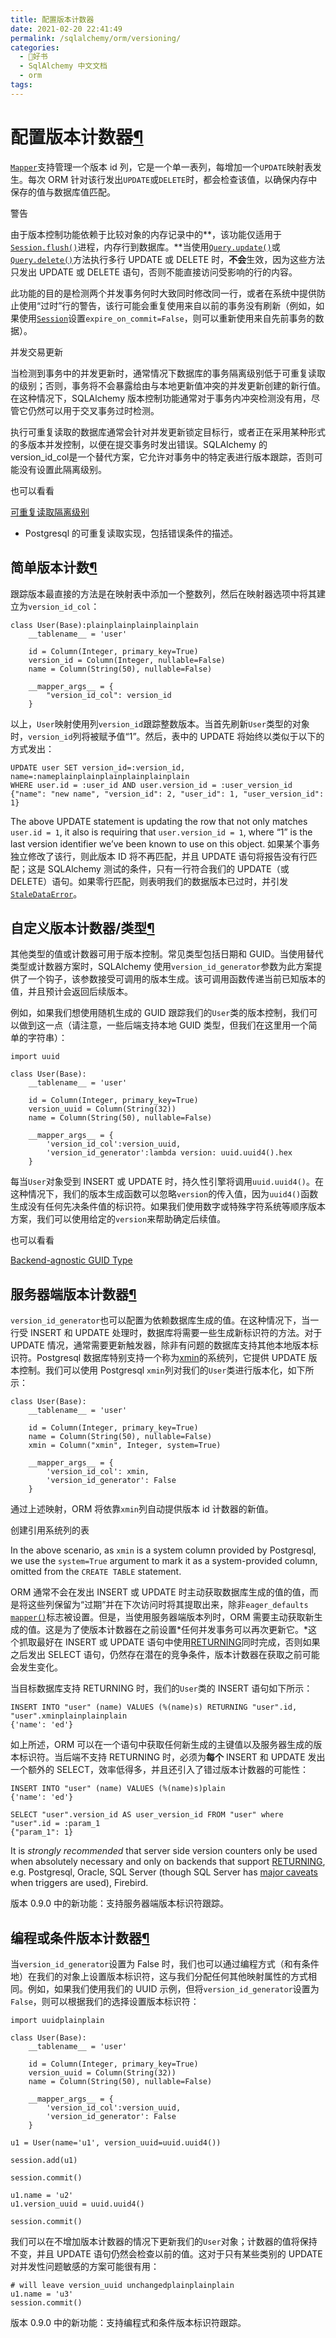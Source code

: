```yaml
---
title: 配置版本计数器
date: 2021-02-20 22:41:49
permalink: /sqlalchemy/orm/versioning/
categories:
  - 📖好书
  - SqlAlchemy 中文文档
  - orm
tags:
---
```

配置版本计数器[¶](#configuring-a-version-counter "Permalink to this headline")
==============================================================================

[`Mapper`](mapping_api.html#sqlalchemy.orm.mapper.Mapper "sqlalchemy.orm.mapper.Mapper")支持管理一个版本 id 列，它是一个单一表列，每增加一个`UPDATE`映射表发生。每次 ORM 针对该行发出`UPDATE`或`DELETE`时，都会检查该值，以确保内存中保存的值与数据库值匹配。

警告

由于版本控制功能依赖于比较对象的内存记录中的**，该功能仅适用于[`Session.flush()`](session_api.html#sqlalchemy.orm.session.Session.flush "sqlalchemy.orm.session.Session.flush")进程，内存行到数据库。**当使用[`Query.update()`](query.html#sqlalchemy.orm.query.Query.update "sqlalchemy.orm.query.Query.update")或[`Query.delete()`](query.html#sqlalchemy.orm.query.Query.delete "sqlalchemy.orm.query.Query.delete")方法执行多行 UPDATE 或 DELETE 时，**不会**生效，因为这些方法只发出 UPDATE 或 DELETE 语句，否则不能直接访问受影响的行的内容。

此功能的目的是检测两个并发事务何时大致同时修改同一行，或者在系统中提供防止使用“过时”行的警告，该行可能会重复使用来自以前的事务没有刷新（例如，如果使用[`Session`](session_api.html#sqlalchemy.orm.session.Session "sqlalchemy.orm.session.Session")设置`expire_on_commit=False`，则可以重新使用来自先前事务的数据）。

并发交易更新

当检测到事务中的并发更新时，通常情况下数据库的事务隔离级别低于可重复读取的级别；否则，事务将不会暴露给由与本地更新值冲突的并发更新创建的新行值。在这种情况下，SQLAlchemy 版本控制功能通常对于事务内冲突检测没有用，尽管它仍然可以用于交叉事务过时检测。

执行可重复读取的数据库通常会针对并发更新锁定目标行，或者正在采用某种形式的多版本并发控制，以便在提交事务时发出错误。SQLAlchemy 的 version\_id\_col是一个替代方案，它允许对事务中的特定表进行版本跟踪，否则可能没有设置此隔离级别。

也可以看看

[可重复读取隔离级别](http://www.postgresql.org/docs/9.1/static/transaction-iso.html#XACT-REPEATABLE-READ)
- Postgresql 的可重复读取实现，包括错误条件的描述。

简单版本计数[¶](#simple-version-counting "Permalink to this headline")
----------------------------------------------------------------------

跟踪版本最直接的方法是在映射表中添加一个整数列，然后在映射器选项中将其建立为`version_id_col`：

    class User(Base):plainplainplainplainplain
        __tablename__ = 'user'

        id = Column(Integer, primary_key=True)
        version_id = Column(Integer, nullable=False)
        name = Column(String(50), nullable=False)

        __mapper_args__ = {
            "version_id_col": version_id
        }

以上，`User`映​​射使用列`version_id`跟踪整数版本。当首先刷新`User`类型的对象时，`version_id`列将被赋予值“1”。然后，表中的 UPDATE 将始终以类似于以下的方式发出：

    UPDATE user SET version_id=:version_id, name=:nameplainplainplainplainplainplain
    WHERE user.id = :user_id AND user.version_id = :user_version_id
    {"name": "new name", "version_id": 2, "user_id": 1, "user_version_id": 1}

The above UPDATE statement is updating the row that not only matches
`user.id = 1`, it also is requiring that
`user.version_id = 1`, where “1” is the last version
identifier we’ve been known to use on this object.
如果某个事务独立修改了该行，则此版本 ID 将不再匹配，并且 UPDATE 语句将报告没有行匹配；这是 SQLAlchemy 测试的条件，只有一行符合我们的 UPDATE（或 DELETE）语句。如果零行匹配，则表明我们的数据版本已过时，并引发[`StaleDataError`](exceptions.html#sqlalchemy.orm.exc.StaleDataError "sqlalchemy.orm.exc.StaleDataError")。

自定义版本计数器/类型[¶](#custom-version-counters-types "Permalink to this headline")
-------------------------------------------------------------------------------------

其他类型的值或计数器可用于版本控制。常见类型包括日期和 GUID。当使用替代类型或计数器方案时，SQLAlchemy 使用`version_id_generator`参数为此方案提供了一个钩子，该参数接受可调用的版本生成。该可调用函数传递当前已知版本的值，并且预计会返回后续版本。

例如，如果我们想使用随机生成的 GUID 跟踪我们的`User`类的版本控制，我们可以做到这一点（请注意，一些后端支持本地 GUID 类型，但我们在这里用一个简单的字符串）：

    import uuid

    class User(Base):
        __tablename__ = 'user'

        id = Column(Integer, primary_key=True)
        version_uuid = Column(String(32))
        name = Column(String(50), nullable=False)

        __mapper_args__ = {
            'version_id_col':version_uuid,
            'version_id_generator':lambda version: uuid.uuid4().hex
        }

每当`User`对象受到 INSERT 或 UPDATE 时，持久性引擎将调用`uuid.uuid4()`。在这种情况下，我们的版本生成函数可以忽略`version`的传入值，因为`uuid4()`函数生成没有任何先决条件值的标识符。如果我们使用数字或特殊字符系统等顺序版本方案，我们可以使用给定的`version`来帮助确定后续值。

也可以看看

[Backend-agnostic GUID Type](core_custom_types.html#custom-guid-type)

服务器端版本计数器[¶](#server-side-version-counters "Permalink to this headline")
---------------------------------------------------------------------------------

`version_id_generator`也可以配置为依赖数据库生成的值。在这种情况下，当一行受 INSERT 和 UPDATE 处理时，数据库将需要一些生成新标识符的方法。对于 UPDATE 情况，通常需要更新触发器，除非有问题的数据库支持其他本地版本标识符。Postgresql 数据库特别支持一个称为[xmin](http://www.postgresql.org/docs/9.1/static/ddl-system-columns.html)的系统列，它提供 UPDATE 版本控制。我们可以使用 Postgresql
`xmin`列对我们的`User`类进行版本化，如下所示：

    class User(Base):
        __tablename__ = 'user'

        id = Column(Integer, primary_key=True)
        name = Column(String(50), nullable=False)
        xmin = Column("xmin", Integer, system=True)

        __mapper_args__ = {
            'version_id_col': xmin,
            'version_id_generator': False
        }

通过上述映射，ORM 将依靠`xmin`列自动提供版本 id 计数器的新值。

创建引用系统列的表

In the above scenario, as `xmin` is a system column
provided by Postgresql, we use the `system=True`
argument to mark it as a system-provided column, omitted from the
`CREATE TABLE` statement.

ORM 通常不会在发出 INSERT 或 UPDATE 时主动获取数据库生成的值的值，而是将这些列保留为“过期”并在下次访问时将其提取出来，除非`eager_defaults` [`mapper()`](mapping_api.html#sqlalchemy.orm.mapper "sqlalchemy.orm.mapper")标志被设置。但是，当使用服务器端版本列时，ORM 需要主动获取新生成的值。这是为了使版本计数器在之前设置*任何并发事务可以再次更新它。*这个抓取最好在 INSERT 或 UPDATE 语句中使用[RETURNING](glossary.html#term-returning)同时完成，否则如果之后发出 SELECT 语句，仍然存在潜在的竞争条件，版本计数器在获取之前可能会发生变化。

当目标数据库支持 RETURNING 时，我们的`User`类的 INSERT 语句如下所示：

    INSERT INTO "user" (name) VALUES (%(name)s) RETURNING "user".id, "user".xminplainplainplain
    {'name': 'ed'}

如上所述，ORM 可以在一个语句中获取任何新生成的主键值以及服务器生成的版本标识符。当后端不支持 RETURNING 时，必须为**每个**
INSERT 和 UPDATE 发出一个额外的 SELECT，效率低得多，并且还引入了错过版本计数器的可能性：

    INSERT INTO "user" (name) VALUES (%(name)s)plain
    {'name': 'ed'}

    SELECT "user".version_id AS user_version_id FROM "user" where
    "user".id = :param_1
    {"param_1": 1}

It is *strongly recommended* that server side version counters only be
used when absolutely necessary and only on backends that support
[RETURNING](glossary.html#term-returning), e.g. Postgresql, Oracle, SQL
Server (though SQL Server has [major
caveats](http://blogs.msdn.com/b/sqlprogrammability/archive/2008/07/11/update-with-output-clause-triggers-and-sqlmoreresults.aspx)
when triggers are used), Firebird.

版本 0.9.0 中的新功能：支持服务器端版本标识符跟踪。

编程或条件版本计数器[¶](#programmatic-or-conditional-version-counters "Permalink to this headline")
---------------------------------------------------------------------------------------------------

当`version_id_generator`设置为 False 时，我们也可以通过编程方式（和有条件地）在我们的对象上设置版本标识符，这与我们分配任何其他映射属性的方式相同。例如，如果我们使用我们的 UUID 示例，但将`version_id_generator`设置为`False`，则可以根据我们的选择设置版本标识符：

    import uuidplainplain

    class User(Base):
        __tablename__ = 'user'

        id = Column(Integer, primary_key=True)
        version_uuid = Column(String(32))
        name = Column(String(50), nullable=False)

        __mapper_args__ = {
            'version_id_col':version_uuid,
            'version_id_generator': False
        }

    u1 = User(name='u1', version_uuid=uuid.uuid4())

    session.add(u1)

    session.commit()

    u1.name = 'u2'
    u1.version_uuid = uuid.uuid4()

    session.commit()

我们可以在不增加版本计数器的情况下更新我们的`User`对象；计数器的值将保持不变，并且 UPDATE 语句仍然会检查以前的值。这对于只有某些类别的 UPDATE 对并发性问题敏感的方案可能很有用：

    # will leave version_uuid unchangedplainplainplain
    u1.name = 'u3'
    session.commit()

版本 0.9.0 中的新功能：支持编程式和条件版本标识符跟踪。
